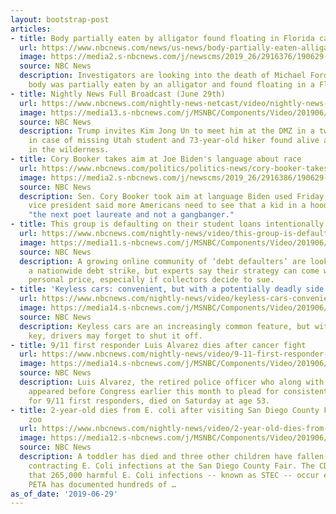 ```yaml
---
layout: bootstrap-post
articles:
- title: Body partially eaten by alligator found floating in Florida canal
  url: https://www.nbcnews.com/news/us-news/body-partially-eaten-alligator-found-floating-florida-canal-n1025006
  image: https://media2.s-nbcnews.com/j/newscms/2019_26/2916376/190629-body-found-in-canal-al-1533_ff9f111da1b1e9d2e5b5a7d65c3f506e.nbcnews-fp-1200-630.jpg
  source: NBC News
  description: Investigators are looking into the death of Michael Ford II, whose
    body was partially eaten by an alligator and found floating in a Florida canal.
- title: Nightly News Full Broadcast (June 29th)
  url: https://www.nbcnews.com/nightly-news-netcast/video/nightly-news-full-broadcast-june-29th-62953029957
  image: https://media13.s-nbcnews.com/j/MSNBC/Components/Video/201906/1159015533.nbcnews-fp-1200-630.JPG
  source: NBC News
  description: Trump invites Kim Jong Un to meet him at the DMZ in a tweet, new details
    in case of missing Utah student and 73-year-old hiker found alive after one week
    in the wilderness.
- title: Cory Booker takes aim at Joe Biden's language about race
  url: https://www.nbcnews.com/politics/politics-news/cory-booker-takes-aim-joe-biden-s-language-about-race-n1025011
  image: https://media2.s-nbcnews.com/j/newscms/2019_26/2916386/190629-cory-booker-al-1615_eddd5e1b74573c934b1cf5a82b0e07d5.nbcnews-fp-1200-630.jpg
  source: NBC News
  description: Sen. Cory Booker took aim at language Biden used Friday, when the former
    vice president said more Americans need to see that a kid in a hoodie may be the
    "the next poet laureate and not a gangbanger."
- title: This group is defaulting on their student loans intentionally
  url: https://www.nbcnews.com/nightly-news/video/this-group-is-defaulting-on-their-student-loans-intentionally-62953029808
  image: https://media11.s-nbcnews.com/j/MSNBC/Components/Video/201906/nn_mra_student_loan_deliberate_defaulters_190629_1920x1080.nbcnews-fp-1200-630.jpg
  source: NBC News
  description: A growing online community of ‘debt defaulters’ are looking to spark
    a nationwide debt strike, but experts say their strategy can come with a hefty
    personal price, especially if collectors decide to sue.
- title: 'Keyless cars: convenient, but with a potentially deadly side effect'
  url: https://www.nbcnews.com/nightly-news/video/keyless-cars-convenient-but-with-a-potentially-deadly-side-effect-62954565573
  image: https://media14.s-nbcnews.com/j/MSNBC/Components/Video/201906/nn_jke_keyless_car_deaths_190629_1920x1080.nbcnews-fp-1200-630.jpg
  source: NBC News
  description: Keyless cars are an increasingly common feature, but without a physical
    key, drivers may forget to shut it off.
- title: 9/11 first responder Luis Alvarez dies after cancer fight
  url: https://www.nbcnews.com/nightly-news/video/9-11-first-responder-luis-alvarez-dies-after-cancer-fight-62953541670
  image: https://media14.s-nbcnews.com/j/MSNBC/Components/Video/201906/nn_hsm_luis_alvarez_obit_190629_1920x1080.nbcnews-fp-1200-630.jpg
  source: NBC News
  description: Luis Alvarez, the retired police officer who along with Jon Stewart
    appeared before Congress earlier this month to plead for consistent health benefits
    for 9/11 first responders, died on Saturday at age 53.
- title: 2-year-old dies from E. coli after visiting San Diego County Fair petting
    zoo
  url: https://www.nbcnews.com/nightly-news/video/2-year-old-dies-from-e-coli-after-visiting-san-diego-county-fair-petting-zoo-62953541666
  image: https://media12.s-nbcnews.com/j/MSNBC/Components/Video/201906/nn_mhu_petting_zoo_death_190629_1920x1080.nbcnews-fp-1200-630.jpg
  source: NBC News
  description: A toddler has died and three other children have fallen sick after
    contracting E. Coli infections at the San Diego County Fair. The CDC estimates
    that 265,000 harmful E. Coli infections -- known as STEC -- occur each year, and
    PETA has documented hundreds of …
as_of_date: '2019-06-29'
---
```


